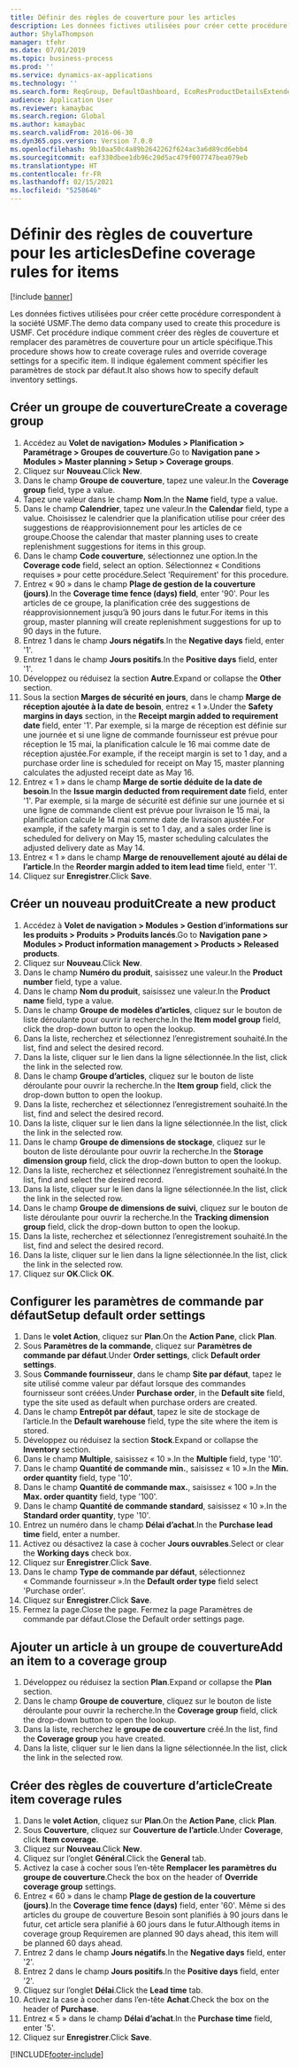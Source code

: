 ```yaml
---
title: Définir des règles de couverture pour les articles
description: Les données fictives utilisées pour créer cette procédure correspondent à la société USMF.
author: ShylaThompson
manager: tfehr
ms.date: 07/01/2019
ms.topic: business-process
ms.prod: ''
ms.service: dynamics-ax-applications
ms.technology: ''
ms.search.form: ReqGroup, DefaultDashboard, EcoResProductDetailsExtended, EcoResProductCreate, InventItemOrderSetup, ReqItemTable
audience: Application User
ms.reviewer: kamaybac
ms.search.region: Global
ms.author: kamaybac
ms.search.validFrom: 2016-06-30
ms.dyn365.ops.version: Version 7.0.0
ms.openlocfilehash: 9b10aa50c4a89b2642262f624ac3a6d89cd6ebb4
ms.sourcegitcommit: eaf330dbee1db96c20d5ac479f007747bea079eb
ms.translationtype: HT
ms.contentlocale: fr-FR
ms.lasthandoff: 02/15/2021
ms.locfileid: "5258646"
---
```

# <a name="define-coverage-rules-for-items"></a><span data-ttu-id="f99e7-103">Définir des règles de couverture pour les articles</span><span class="sxs-lookup"><span data-stu-id="f99e7-103">Define coverage rules for items</span></span>

[!include [banner](../../includes/banner.md)]

<span data-ttu-id="f99e7-104">Les données fictives utilisées pour créer cette procédure correspondent à la société USMF.</span><span class="sxs-lookup"><span data-stu-id="f99e7-104">The demo data company used to create this procedure is USMF.</span></span> <span data-ttu-id="f99e7-105">Cet procédure indique comment créer des règles de couverture et remplacer des paramètres de couverture pour un article spécifique.</span><span class="sxs-lookup"><span data-stu-id="f99e7-105">This procedure shows how to create coverage rules and override coverage settings for a specific item.</span></span> <span data-ttu-id="f99e7-106">Il indique également comment spécifier les paramètres de stock par défaut.</span><span class="sxs-lookup"><span data-stu-id="f99e7-106">It also shows how to specify default inventory settings.</span></span>


## <a name="create-a-coverage-group"></a><span data-ttu-id="f99e7-107">Créer un groupe de couverture</span><span class="sxs-lookup"><span data-stu-id="f99e7-107">Create a coverage group</span></span>
1. <span data-ttu-id="f99e7-108">Accédez au **Volet de navigation> Modules > Planification > Paramétrage > Groupes de couverture**.</span><span class="sxs-lookup"><span data-stu-id="f99e7-108">Go to **Navigation pane > Modules > Master planning > Setup > Coverage groups**.</span></span>
2. <span data-ttu-id="f99e7-109">Cliquez sur **Nouveau**.</span><span class="sxs-lookup"><span data-stu-id="f99e7-109">Click **New**.</span></span>
3. <span data-ttu-id="f99e7-110">Dans le champ **Groupe de couverture**, tapez une valeur.</span><span class="sxs-lookup"><span data-stu-id="f99e7-110">In the **Coverage group** field, type a value.</span></span>
4. <span data-ttu-id="f99e7-111">Tapez une valeur dans le champ **Nom**.</span><span class="sxs-lookup"><span data-stu-id="f99e7-111">In the **Name** field, type a value.</span></span>
5. <span data-ttu-id="f99e7-112">Dans le champ **Calendrier**, tapez une valeur.</span><span class="sxs-lookup"><span data-stu-id="f99e7-112">In the **Calendar** field, type a value.</span></span> <span data-ttu-id="f99e7-113">Choisissez le calendrier que la planification utilise pour créer des suggestions de réapprovisionnement pour les articles de ce groupe.</span><span class="sxs-lookup"><span data-stu-id="f99e7-113">Choose the calendar that master planning uses to create replenishment suggestions for items in this group.</span></span>  
6. <span data-ttu-id="f99e7-114">Dans le champ **Code couverture**, sélectionnez une option.</span><span class="sxs-lookup"><span data-stu-id="f99e7-114">In the **Coverage code** field, select an option.</span></span> <span data-ttu-id="f99e7-115">Sélectionnez « Conditions requises » pour cette procédure.</span><span class="sxs-lookup"><span data-stu-id="f99e7-115">Select 'Requirement' for this procedure.</span></span>  
7. <span data-ttu-id="f99e7-116">Entrez « 90 » dans le champ **Plage de gestion de la couverture (jours)**.</span><span class="sxs-lookup"><span data-stu-id="f99e7-116">In the **Coverage time fence (days) field**, enter '90'.</span></span> <span data-ttu-id="f99e7-117">Pour les articles de ce groupe, la planification crée des suggestions de réapprovisionnement jusqu’à 90 jours dans le futur.</span><span class="sxs-lookup"><span data-stu-id="f99e7-117">For items in this group, master planning will create replenishment suggestions for up to 90 days in the future.</span></span>  
8. <span data-ttu-id="f99e7-118">Entrez 1 dans le champ **Jours négatifs**.</span><span class="sxs-lookup"><span data-stu-id="f99e7-118">In the **Negative days** field, enter '1'.</span></span>
9. <span data-ttu-id="f99e7-119">Entrez 1 dans le champ **Jours positifs**.</span><span class="sxs-lookup"><span data-stu-id="f99e7-119">In the **Positive days** field, enter '1'.</span></span>
10. <span data-ttu-id="f99e7-120">Développez ou réduisez la section **Autre**.</span><span class="sxs-lookup"><span data-stu-id="f99e7-120">Expand or collapse the **Other** section.</span></span>
11. <span data-ttu-id="f99e7-121">Sous la section **Marges de sécurité en jours**, dans le champ **Marge de réception ajoutée à la date de besoin**, entrez « 1 ».</span><span class="sxs-lookup"><span data-stu-id="f99e7-121">Under the **Safety margins in days** section, in the **Receipt margin added to requirement date** field, enter '1'.</span></span> <span data-ttu-id="f99e7-122">Par exemple, si la marge de réception est définie sur une journée et si une ligne de commande fournisseur est prévue pour réception le 15 mai, la planification calcule le 16 mai comme date de réception ajustée.</span><span class="sxs-lookup"><span data-stu-id="f99e7-122">For example, if the receipt margin is set to 1 day, and a purchase order line is scheduled for receipt on May 15, master planning calculates the adjusted receipt date as May 16.</span></span>  
12. <span data-ttu-id="f99e7-123">Entrez « 1 » dans le champ **Marge de sortie déduite de la date de besoin**.</span><span class="sxs-lookup"><span data-stu-id="f99e7-123">In the **Issue margin deducted from requirement date** field, enter '1'.</span></span> <span data-ttu-id="f99e7-124">Par exemple, si la marge de sécurité est définie sur une journée et si une ligne de commande client est prévue pour livraison le 15 mai, la planification calcule le 14 mai comme date de livraison ajustée.</span><span class="sxs-lookup"><span data-stu-id="f99e7-124">For example, if the safety margin is set to 1 day, and a sales order line is scheduled for delivery on May 15, master scheduling calculates the adjusted delivery date as May 14.</span></span>  
13. <span data-ttu-id="f99e7-125">Entrez « 1 » dans le champ **Marge de renouvellement ajouté au délai de l’article**.</span><span class="sxs-lookup"><span data-stu-id="f99e7-125">In the **Reorder margin added to item lead time** field, enter '1'.</span></span>
14. <span data-ttu-id="f99e7-126">Cliquez sur **Enregistrer**.</span><span class="sxs-lookup"><span data-stu-id="f99e7-126">Click **Save**.</span></span>

## <a name="create-a-new-product"></a><span data-ttu-id="f99e7-127">Créer un nouveau produit</span><span class="sxs-lookup"><span data-stu-id="f99e7-127">Create a new product</span></span>
1. <span data-ttu-id="f99e7-128">Accédez à **Volet de navigation > Modules > Gestion d’informations sur les produits > Produits > Produits lancés**.</span><span class="sxs-lookup"><span data-stu-id="f99e7-128">Go to **Navigation pane > Modules > Product information management > Products > Released products**.</span></span>
2. <span data-ttu-id="f99e7-129">Cliquez sur **Nouveau**.</span><span class="sxs-lookup"><span data-stu-id="f99e7-129">Click **New**.</span></span>
3. <span data-ttu-id="f99e7-130">Dans le champ **Numéro du produit**, saisissez une valeur.</span><span class="sxs-lookup"><span data-stu-id="f99e7-130">In the **Product number** field, type a value.</span></span>
4. <span data-ttu-id="f99e7-131">Dans le champ **Nom du produit**, saisissez une valeur.</span><span class="sxs-lookup"><span data-stu-id="f99e7-131">In the **Product name** field, type a value.</span></span>
5. <span data-ttu-id="f99e7-132">Dans le champ **Groupe de modèles d’articles**, cliquez sur le bouton de liste déroulante pour ouvrir la recherche.</span><span class="sxs-lookup"><span data-stu-id="f99e7-132">In the **Item model group** field, click the drop-down button to open the lookup.</span></span>
6. <span data-ttu-id="f99e7-133">Dans la liste, recherchez et sélectionnez l’enregistrement souhaité.</span><span class="sxs-lookup"><span data-stu-id="f99e7-133">In the list, find and select the desired record.</span></span>
7. <span data-ttu-id="f99e7-134">Dans la liste, cliquer sur le lien dans la ligne sélectionnée.</span><span class="sxs-lookup"><span data-stu-id="f99e7-134">In the list, click the link in the selected row.</span></span>
8. <span data-ttu-id="f99e7-135">Dans le champ **Groupe d’articles**, cliquez sur le bouton de liste déroulante pour ouvrir la recherche.</span><span class="sxs-lookup"><span data-stu-id="f99e7-135">In the **Item group** field, click the drop-down button to open the lookup.</span></span>
9. <span data-ttu-id="f99e7-136">Dans la liste, recherchez et sélectionnez l’enregistrement souhaité.</span><span class="sxs-lookup"><span data-stu-id="f99e7-136">In the list, find and select the desired record.</span></span>
10. <span data-ttu-id="f99e7-137">Dans la liste, cliquer sur le lien dans la ligne sélectionnée.</span><span class="sxs-lookup"><span data-stu-id="f99e7-137">In the list, click the link in the selected row.</span></span>
11. <span data-ttu-id="f99e7-138">Dans le champ **Groupe de dimensions de stockage**, cliquez sur le bouton de liste déroulante pour ouvrir la recherche.</span><span class="sxs-lookup"><span data-stu-id="f99e7-138">In the **Storage dimension group** field, click the drop-down button to open the lookup.</span></span>
12. <span data-ttu-id="f99e7-139">Dans la liste, recherchez et sélectionnez l’enregistrement souhaité.</span><span class="sxs-lookup"><span data-stu-id="f99e7-139">In the list, find and select the desired record.</span></span>
13. <span data-ttu-id="f99e7-140">Dans la liste, cliquer sur le lien dans la ligne sélectionnée.</span><span class="sxs-lookup"><span data-stu-id="f99e7-140">In the list, click the link in the selected row.</span></span>
14. <span data-ttu-id="f99e7-141">Dans le champ **Groupe de dimensions de suivi**, cliquez sur le bouton de liste déroulante pour ouvrir la recherche.</span><span class="sxs-lookup"><span data-stu-id="f99e7-141">In the **Tracking dimension group** field, click the drop-down button to open the lookup.</span></span>
15. <span data-ttu-id="f99e7-142">Dans la liste, recherchez et sélectionnez l’enregistrement souhaité.</span><span class="sxs-lookup"><span data-stu-id="f99e7-142">In the list, find and select the desired record.</span></span>
16. <span data-ttu-id="f99e7-143">Dans la liste, cliquer sur le lien dans la ligne sélectionnée.</span><span class="sxs-lookup"><span data-stu-id="f99e7-143">In the list, click the link in the selected row.</span></span>
17. <span data-ttu-id="f99e7-144">Cliquez sur **OK**.</span><span class="sxs-lookup"><span data-stu-id="f99e7-144">Click **OK**.</span></span>

## <a name="setup-default-order-settings"></a><span data-ttu-id="f99e7-145">Configurer les paramètres de commande par défaut</span><span class="sxs-lookup"><span data-stu-id="f99e7-145">Setup default order settings</span></span>
1. <span data-ttu-id="f99e7-146">Dans le **volet Action**, cliquez sur **Plan**.</span><span class="sxs-lookup"><span data-stu-id="f99e7-146">On the **Action Pane**, click **Plan**.</span></span>
2. <span data-ttu-id="f99e7-147">Sous **Paramètres de la commande**, cliquez sur **Paramètres de commande par défaut**.</span><span class="sxs-lookup"><span data-stu-id="f99e7-147">Under **Order settings**, click **Default order settings**.</span></span>
3. <span data-ttu-id="f99e7-148">Sous **Commande fournisseur**, dans le champ **Site par défaut**, tapez le site utilisé comme valeur par défaut lorsque des commandes fournisseur sont créées.</span><span class="sxs-lookup"><span data-stu-id="f99e7-148">Under **Purchase order**, in the **Default site** field, type the site used as default when purchase orders are created.</span></span>
4. <span data-ttu-id="f99e7-149">Dans le champ **Entrepôt par défaut**, tapez le site de stockage de l’article.</span><span class="sxs-lookup"><span data-stu-id="f99e7-149">In the **Default warehouse** field, type the site where the item is stored.</span></span>
5. <span data-ttu-id="f99e7-150">Développez ou réduisez la section **Stock**.</span><span class="sxs-lookup"><span data-stu-id="f99e7-150">Expand or collapse the **Inventory** section.</span></span>
6. <span data-ttu-id="f99e7-151">Dans le champ **Multiple**, saisissez « 10 ».</span><span class="sxs-lookup"><span data-stu-id="f99e7-151">In the **Multiple** field, type '10'.</span></span>
7. <span data-ttu-id="f99e7-152">Dans le champ **Quantité de commande min.**, saisissez « 10 ».</span><span class="sxs-lookup"><span data-stu-id="f99e7-152">In the **Min. order quantity** field, type '10'.</span></span>
8. <span data-ttu-id="f99e7-153">Dans le champ **Quantité de commande max.**, saisissez « 100 ».</span><span class="sxs-lookup"><span data-stu-id="f99e7-153">In the **Max. order quantity** field, type '100'.</span></span>
9. <span data-ttu-id="f99e7-154">Dans le champ **Quantité de commande standard**, saisissez « 10 ».</span><span class="sxs-lookup"><span data-stu-id="f99e7-154">In the **Standard order quantity**, type '10'.</span></span>
10. <span data-ttu-id="f99e7-155">Entrez un numéro dans le champ **Délai d’achat**.</span><span class="sxs-lookup"><span data-stu-id="f99e7-155">In the **Purchase lead time** field, enter a number.</span></span>
11. <span data-ttu-id="f99e7-156">Activez ou désactivez la case à cocher **Jours ouvrables**.</span><span class="sxs-lookup"><span data-stu-id="f99e7-156">Select or clear the **Working days** check box.</span></span>
12. <span data-ttu-id="f99e7-157">Cliquez sur **Enregistrer**.</span><span class="sxs-lookup"><span data-stu-id="f99e7-157">Click **Save**.</span></span>
13. <span data-ttu-id="f99e7-158">Dans le champ **Type de commande par défaut**, sélectionnez « Commande fournisseur ».</span><span class="sxs-lookup"><span data-stu-id="f99e7-158">In the **Default order type** field select 'Purchase order'.</span></span>
14. <span data-ttu-id="f99e7-159">Cliquez sur **Enregistrer**.</span><span class="sxs-lookup"><span data-stu-id="f99e7-159">Click **Save**.</span></span>
15. <span data-ttu-id="f99e7-160">Fermez la page.</span><span class="sxs-lookup"><span data-stu-id="f99e7-160">Close the page.</span></span> <span data-ttu-id="f99e7-161">Fermez la page Paramètres de commande par défaut.</span><span class="sxs-lookup"><span data-stu-id="f99e7-161">Close the Default order settings page.</span></span>  

## <a name="add-an-item-to-a-coverage-group"></a><span data-ttu-id="f99e7-162">Ajouter un article à un groupe de couverture</span><span class="sxs-lookup"><span data-stu-id="f99e7-162">Add an item to a coverage group</span></span>
1. <span data-ttu-id="f99e7-163">Développez ou réduisez la section **Plan**.</span><span class="sxs-lookup"><span data-stu-id="f99e7-163">Expand or collapse the **Plan** section.</span></span>
2. <span data-ttu-id="f99e7-164">Dans le champ **Groupe de couverture**, cliquez sur le bouton de liste déroulante pour ouvrir la recherche.</span><span class="sxs-lookup"><span data-stu-id="f99e7-164">In the **Coverage group** field, click the drop-down button to open the lookup.</span></span>
3. <span data-ttu-id="f99e7-165">Dans la liste, recherchez le **groupe de couverture** créé.</span><span class="sxs-lookup"><span data-stu-id="f99e7-165">In the list, find the **Coverage group** you have created.</span></span>
4. <span data-ttu-id="f99e7-166">Dans la liste, cliquer sur le lien dans la ligne sélectionnée.</span><span class="sxs-lookup"><span data-stu-id="f99e7-166">In the list, click the link in the selected row.</span></span>

## <a name="create-item-coverage-rules"></a><span data-ttu-id="f99e7-167">Créer des règles de couverture d’article</span><span class="sxs-lookup"><span data-stu-id="f99e7-167">Create item coverage rules</span></span>
1. <span data-ttu-id="f99e7-168">Dans le **volet Action**, cliquez sur **Plan**.</span><span class="sxs-lookup"><span data-stu-id="f99e7-168">On the **Action Pane**, click **Plan**.</span></span>
2. <span data-ttu-id="f99e7-169">Sous **Couverture**, cliquez sur **Couverture de l’article**.</span><span class="sxs-lookup"><span data-stu-id="f99e7-169">Under **Coverage**, click **Item coverage**.</span></span>
3. <span data-ttu-id="f99e7-170">Cliquez sur **Nouveau**.</span><span class="sxs-lookup"><span data-stu-id="f99e7-170">Click **New**.</span></span>
4. <span data-ttu-id="f99e7-171">Cliquez sur l’onglet **Général**.</span><span class="sxs-lookup"><span data-stu-id="f99e7-171">Click the **General** tab.</span></span>
5. <span data-ttu-id="f99e7-172">Activez la case à cocher sous l’en-tête **Remplacer les paramètres du groupe de couverture**.</span><span class="sxs-lookup"><span data-stu-id="f99e7-172">Check the box on the header of **Override coverage group** settings.</span></span>
6. <span data-ttu-id="f99e7-173">Entrez « 60 » dans le champ **Plage de gestion de la couverture (jours)**.</span><span class="sxs-lookup"><span data-stu-id="f99e7-173">In the **Coverage time fence (days)** field, enter '60'.</span></span> <span data-ttu-id="f99e7-174">Même si des articles du groupe de couverture Besoin sont planifiés à 90 jours dans le futur, cet article sera planifié à 60 jours dans le futur.</span><span class="sxs-lookup"><span data-stu-id="f99e7-174">Although items in coverage group Requiremen are planned 90 days ahead, this item will be planned 60 days ahead.</span></span>  
7. <span data-ttu-id="f99e7-175">Entrez 2 dans le champ **Jours négatifs**.</span><span class="sxs-lookup"><span data-stu-id="f99e7-175">In the **Negative days** field, enter '2'.</span></span>
8. <span data-ttu-id="f99e7-176">Entrez 2 dans le champ **Jours positifs**.</span><span class="sxs-lookup"><span data-stu-id="f99e7-176">In the **Positive days** field, enter '2'.</span></span>
9. <span data-ttu-id="f99e7-177">Cliquez sur l’onglet **Délai**.</span><span class="sxs-lookup"><span data-stu-id="f99e7-177">Click the **Lead time** tab.</span></span>
10. <span data-ttu-id="f99e7-178">Activez la case à cocher dans l’en-tête **Achat**.</span><span class="sxs-lookup"><span data-stu-id="f99e7-178">Check the box on the header of **Purchase**.</span></span>
11. <span data-ttu-id="f99e7-179">Entrez « 5 » dans le champ **Délai d’achat**.</span><span class="sxs-lookup"><span data-stu-id="f99e7-179">In the **Purchase time** field, enter '5'.</span></span>
12. <span data-ttu-id="f99e7-180">Cliquez sur **Enregistrer**.</span><span class="sxs-lookup"><span data-stu-id="f99e7-180">Click **Save**.</span></span>



[!INCLUDE[footer-include](../../../includes/footer-banner.md)]